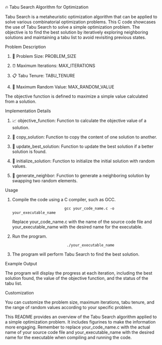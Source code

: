 🔥 Tabu Search Algorithm for Optimization

Tabu Search is a metaheuristic optimization algorithm that can be applied to solve various combinatorial optimization problems. This C code showcases the use of Tabu Search to solve a simple optimization problem. The objective is to find the best solution by iteratively exploring neighboring solutions and maintaining a tabu list to avoid revisiting previous states.


Problem Description

1. 🎯 Problem Size: PROBLEM_SIZE

2. ⏰ Maximum Iterations: MAX_ITERATIONS

3. 📋 Tabu Tenure: TABU_TENURE

4. 🌌 Maximum Random Value: MAX_RANDOM_VALUE

The objective function is defined to maximize a simple value calculated from a solution.


Implementation Details

1. 📈 objective_function: Function to calculate the objective value of a solution.

2. 📇 copy_solution: Function to copy the content of one solution to another.

3. 📌 update_best_solution: Function to update the best solution if a better solution is found.

4. 🏁 initialize_solution: Function to initialize the initial solution with random values.

5. 🔄 generate_neighbor: Function to generate a neighboring solution by swapping two random elements.



Usage

1. Compile the code using a C compiler, such as GCC.

 							   gcc your_code_name.c -o your_executable_name

	Replace your_code_name.c with the name of the source code file and your_executable_name with the desired name for the executable.


2. Run the program.

 								./your_executable_name


3. The program will perform Tabu Search to find the best solution.


Example Output

The program will display the progress at each iteration, including the best solution found, the value of the objective function, and the status of the tabu list.


Customization

You can customize the problem size, maximum iterations, tabu tenure, and the range of random values according to your specific problem.


This README provides an overview of the Tabu Search algorithm applied to a simple optimization problem. It includes figurines to make the information more engaging. Remember to replace your_code_name.c with the actual name of your source code file and your_executable_name with the desired name for the executable when compiling and running the code.
